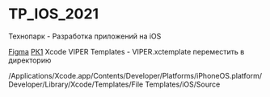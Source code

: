 # TP_IOS_2021
Технопарк - Разработка приложений на iOS

[Figma](https://www.figma.com/file/NyFkpESqKax2IXGfTbtFHV/Untitled?node-id=0%3A1)
[РК1](https://docs.google.com/presentation/d/1EKOP90wwzszbGg7fMYesbxq7nbV5eMUDcjryi8qN2RA/edit?usp=sharing) 
Xcode VIPER Templates - VIPER.xctemplate переместить в директорию 

/Applications/Xcode.app/Contents/Developer/Platforms/iPhoneOS.platform/Developer/Library/Xcode/Templates/File Templates/iOS/Source
